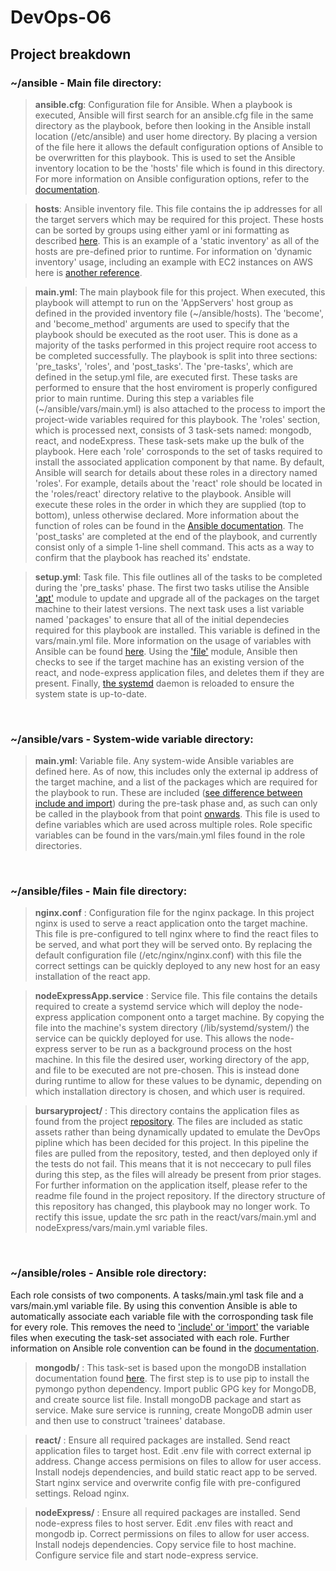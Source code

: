 # DevOps-O6
## Project breakdown
### ~/ansible - Main file directory:

> **ansible.cfg**: Configuration file for Ansible. When a playbook is executed, Ansible will first search for an ansible.cfg file in the same directory as the playbook, before then looking in the Ansible install location (/etc/ansible) and user home directory. By placing a version of the file here it allows the default configuration options of Ansible to be overwritten for this playbook. This is used to set the Ansible inventory location to be the 'hosts' file which is found in this directory. For more information on Ansible configuration options, refer to the [documentation](https://docs.ansible.com/ansible/latest/reference_appendices/config.html#ansible-configuration-settings).

> **hosts**: Ansible inventory file. This file contains the ip addresses for all the target servers which may be required for this project. These hosts can be sorted by groups using either yaml or ini formatting as described [here](https://docs.ansible.com/ansible/latest/user_guide/intro_inventory.html). This is an example of a 'static inventory' as all of the hosts are pre-defined prior to runtime. For information on 'dynamic inventory' usage, including an example with EC2 instances on AWS here is [another reference](https://docs.ansible.com/ansible/latest/user_guide/intro_dynamic_inventory.html).

> **main.yml**: The main playbook file for this project. When executed, this playbook will attempt to run on the 'AppServers' host group as defined in the provided inventory file (\~/ansible/hosts). The 'become', and 'become_method' arguments are used to specify that the playbook should be executed as the root user. This is done as a majority of the tasks performed in this project require root access to be completed successfully. The playbook is split into three sections: 'pre_tasks', 'roles', and 'post_tasks'. The 'pre-tasks', which are defined in the setup.yml file, are executed first. These tasks are performed to ensure that the host enviroment is properly configured prior to main runtime. During this step a variables file (\~/ansible/vars/main.yml) is also attached to the process to import the project-wide variables required for this playbook. The 'roles' section, which is processed next, consists of 3 task-sets named: mongodb, react, and nodeExpress. These task-sets make up the bulk of the playbook. Here each 'role' corrosponds to the set of tasks required to install the associated application component by that name. By default, Ansible will search for details about these roles in a directory named 'roles'. For example, details about the 'react' role should be located in the 'roles/react' directory relative to the playbook. Ansible will execute these roles in the order in which they are supplied (top to bottom), unless otherwise declared. More information about the function of roles can be found in the [Ansible documentation](https://docs.ansible.com/ansible/latest/user_guide/playbooks_reuse_roles.html). 
The 'post_tasks' are completed at the end of the playbook, and currently consist only of a simple 1-line shell command. This acts as a way to confirm that the playbook has reached its' endstate.


> **setup.yml**: Task file. This file outlines all of the tasks to be completed during the 'pre_tasks' phase. The first two tasks utilise the Ansible ['apt'](https://docs.ansible.com/ansible/latest/modules/apt_module.html) module to update and upgrade all of the packages on the target machine to their latest versions. The next task uses a list variable named 'packages' to ensure that all of the initial dependecies required for this playbook are installed. This variable is defined in the vars/main.yml file. More information on the usage of variables with Ansible can be found [here](https://docs.ansible.com/ansible/latest/user_guide/playbooks_variables.html). Using the ['file'](https://docs.ansible.com/ansible/latest/modules/file_module.html) module, Ansible then checks to see if the target machine has an existing version of the react, and node-express application files, and deletes them if they are present. Finally, [the systemd](https://docs.ansible.com/ansible/latest/modules/systemd_module.html) daemon is reloaded to ensure the system state is up-to-date. 

<br/> 

### ~/ansible/vars - System-wide variable directory:

> **main.yml**: Variable file. Any system-wide Ansible variables are defined here. As of now, this includes only the external ip address of the target machine, and a list of the packages which are required for the playbook to run. These are included ([see difference between include and import](https://docs.ansible.com/ansible/latest/user_guide/playbooks_reuse_includes.html)) during the pre-task phase and, as such can only be called in the playbook from that point [onwards](https://docs.ansible.com/ansible/latest/user_guide/playbooks_variables.html). This file is used to define variables which are used across multiple roles. Role specific variables can be found in the vars/main.yml files found in the role directories.

<br/> 

### ~/ansible/files - Main file directory:

> **nginx.conf** : Configuration file for the nginx package. In this project nginx is used to serve a react application onto the target machine. This file is pre-configured to tell nginx where to find the react files to be served, and what port they will be served onto. By replacing the default configuration file (/etc/nginx/nginx.conf) with this file the correct settings can be quickly deployed to any new host for an easy installation of the react app.
 
> **nodeExpressApp.service** : Service file. This file contains the details required to create a systemd service which will deploy the node-express application component onto a target machine. By copying the file into the machine's system directory (/lib/systemd/system/) the service can be quickly deployed for use. This allows the node-express server to be run as a background process on the host machine. In this file the desired user, working directory of the app, and file to be executed are not pre-chosen. This is instead done during runtime to allow for these values to be dynamic, depending on which installation directory is chosen, and which user is required.

> **bursaryproject/** : This directory contains the application files as found from the project [repository](https://github.com/ebusico/bursaryproject/tree/aws/bursary-app-v1). The files are included as static assets rather than being dynamically updated to emulate the DevOps pipline which has been decided for this project. In this pipeline the files are pulled from the repository, tested, and then deployed only if the tests do not fail. This means that it is not neccecary to pull files during this step, as the files will already be present from prior stages. For further information on the application itself, please refer to the readme file found in the project repository. If the directory structure of this repository has changed, this playbook may no longer work. To rectify this issue, update the src path in the react/vars/main.yml and nodeExpress/vars/main.yml variable files.

<br/> 

### ~/ansible/roles - Ansible role directory:
Each role consists of two components. A tasks/main.yml task file and a vars/main.yml variable file. By using this convention Ansible is able to automatically associate each variable file with the corrosponding task file for every role. This removes the need to ['include' or 'import'](https://docs.ansible.com/ansible/latest/user_guide/playbooks_reuse_includes.html) the variable files when executing the task-set associated with each role. Further information on Ansible role convention can be found in the [documentation](https://docs.ansible.com/ansible/latest/user_guide/playbooks_reuse_roles.html).

> **mongodb/** : This task-set is based upon the mongoDB installation documentation found [here](https://docs.mongodb.com/manual/tutorial/install-mongodb-on-ubuntu/#overview). The first step is to use pip to install the pymongo python dependency. Import public GPG key for MongoDB, and create source list file. Install mongoDB package and start as service. Make sure service is running, create MongoDB admin user and then use to construct 'trainees' database.

> **react/** : Ensure all required packages are installed. Send react application files to target host. Edit .env file with correct external ip address. Change access permisions on files to allow for user access. Install nodejs dependencies, and build static react app to be served. Start nginx service and overwrite config file with pre-configured settings. Reload nginx.

> **nodeExpress/** : Ensure all required packages are installed. Send node-express files to host server. Edit .env files with react and mongodb ip. Correct permissions on files to allow for user access. Install nodejs dependencies. Copy service file to host machine. Configure service file and start node-express service.

